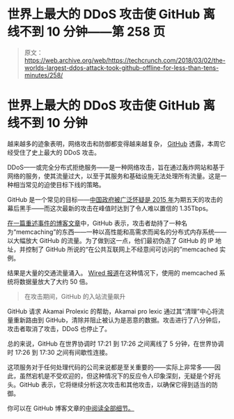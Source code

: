 # 世界上最大的 DDoS 攻击使 GitHub 离线不到 10 分钟——第 258 页

> 原文：<https://web.archive.org/web/https://techcrunch.com/2018/03/02/the-worlds-largest-ddos-attack-took-github-offline-for-less-than-tens-minutes/258/>

# 世界上最大的 DDoS 攻击使 GitHub 离线不到 10 分钟

越来越多的迹象表明，网络攻击和防御都变得越来越复杂， [GitHub](https://web.archive.org/web/20190904221635/https://crunchbase.com/organization/github) 透露，本周它经受住了史上最大的 DDoS 攻击。

DDoS——或完全分布式拒绝服务——是一种网络攻击，旨在通过轰炸网站和基于网络的服务，使其流量过大，以至于其服务和基础设施无法处理所有流量。这是一种相当常见的迫使目标下线的策略。

GitHub 是一个常见的目标——[中国政府被广泛怀疑是 2015 年](https://web.archive.org/web/20190904221635/https://techcrunch.com/2015/04/10/china-great-cannon/)为期五天的攻击的幕后黑手——而这次最新的攻击在峰值时达到了令人难以置信的 1.35Tbps。

[在一篇重述事件的博客文章](https://web.archive.org/web/20190904221635/https://githubengineering.com/ddos-incident-report/)中，GitHub 表示，攻击者劫持了一种名为“memcaching”的东西——一种以高性能和高需求而闻名的分布式内存系统——以大幅放大 GitHub 的流量。为了做到这一点，他们最初伪造了 GitHub 的 IP 地址，并控制了 GitHub 所说的“在公共互联网上不经意间可访问的”memcached 实例。

结果是大量的交通流量涌入。 [Wired 报道](https://web.archive.org/web/20190904221635/https://www.wired.com/story/github-ddos-memcached)在这种情况下，使用的 memcached 系统将数据量放大了大约 50 倍。


> 在攻击期间，GitHub 的入站流量飙升

GitHub 请求 Akamai Prolexic 的帮助，Akamai pro lexic 通过其“清理”中心将流量重新路由到 GitHub，清除并阻止被认为是恶意的数据。攻击进行了八分钟后，攻击者取消了攻击，DDoS 也停止了。

总的来说，GitHub 在世界协调时 17:21 到 17:26 之间离线了 5 分钟，在世界协调时 17:26 到 17:30 之间有间歇性连接。

这项服务对于任何处理代码的公司来说都是至关重要的——实际上非常多——因此，虽然宕机是不受欢迎的，但这种情况下的反应令人印象深刻，无疑是个好兆头。GitHub 表示，它将继续分析这次攻击和其他攻击，以确保它得到适当的防御。

你可以在 GitHub 博客文章的[中阅读全部细节。](https://web.archive.org/web/20190904221635/https://githubengineering.com/ddos-incident-report/)